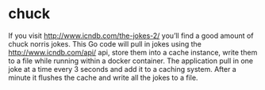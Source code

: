 # chuck
If you visit http://www.icndb.com/the-jokes-2/ you’ll find a good amount of chuck norris jokes. 
This Go code will pull in jokes using the http://www.icndb.com/api/ api, store them into a cache instance, write them to a file while running within a docker
container. The application pull in one joke at a time every 3 seconds and add it to a caching system. 
After a minute it flushes the cache and write all the jokes to a file.
